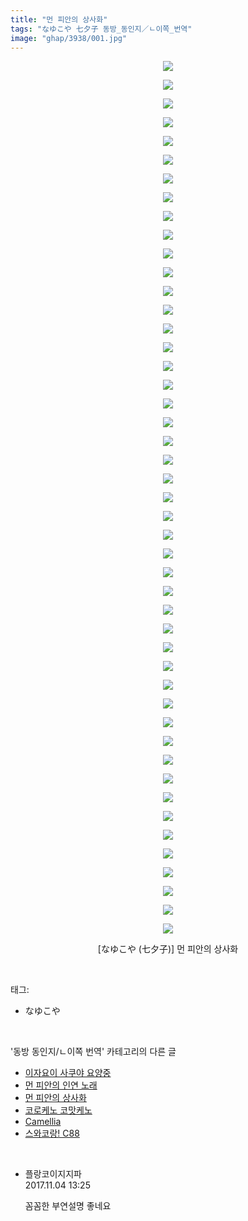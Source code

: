 ```yaml
---
title: "먼 피안의 상사화"
tags: "なゆこや 七夕子 동방_동인지／ㄴ이쪽_번역"
image: "ghap/3938/001.jpg"
---
```

<div class="article">
<p style="text-align: center; clear: none; float: none;"><img src="{{ site.nasurl }}/ghap/3938/001.jpg"/></p>
<p style="text-align: center; clear: none; float: none;"><img src="{{ site.nasurl }}/ghap/3938/002.jpg"/></p>
<p style="text-align: center; clear: none; float: none;"><img src="{{ site.nasurl }}/ghap/3938/003.jpg"/></p>
<p style="text-align: center; clear: none; float: none;"><img src="{{ site.nasurl }}/ghap/3938/004.jpg"/></p>
<p style="text-align: center; clear: none; float: none;"><img src="{{ site.nasurl }}/ghap/3938/005.jpg"/></p>
<p style="text-align: center; clear: none; float: none;"><img src="{{ site.nasurl }}/ghap/3938/006.jpg"/></p>
<p style="text-align: center; clear: none; float: none;"><img src="{{ site.nasurl }}/ghap/3938/007.jpg"/></p>
<p style="text-align: center; clear: none; float: none;"><img src="{{ site.nasurl }}/ghap/3938/008.jpg"/></p>
<p style="text-align: center; clear: none; float: none;"><img src="{{ site.nasurl }}/ghap/3938/009.jpg"/></p>
<p style="text-align: center; clear: none; float: none;"><img src="{{ site.nasurl }}/ghap/3938/010.jpg"/></p>
<p style="text-align: center; clear: none; float: none;"><img src="{{ site.nasurl }}/ghap/3938/011.jpg"/></p>
<p style="text-align: center; clear: none; float: none;"><img src="{{ site.nasurl }}/ghap/3938/012.jpg"/></p>
<p style="text-align: center; clear: none; float: none;"><img src="{{ site.nasurl }}/ghap/3938/013.jpg"/></p>
<p style="text-align: center; clear: none; float: none;"><img src="{{ site.nasurl }}/ghap/3938/014.jpg"/></p>
<p style="text-align: center; clear: none; float: none;"><img src="{{ site.nasurl }}/ghap/3938/015.jpg"/></p>
<p style="text-align: center; clear: none; float: none;"><img src="{{ site.nasurl }}/ghap/3938/016.jpg"/></p>
<p style="text-align: center; clear: none; float: none;"><img src="{{ site.nasurl }}/ghap/3938/017.jpg"/></p>
<p style="text-align: center; clear: none; float: none;"><img src="{{ site.nasurl }}/ghap/3938/018.jpg"/></p>
<p style="text-align: center; clear: none; float: none;"><img src="{{ site.nasurl }}/ghap/3938/019.jpg"/></p>
<p style="text-align: center; clear: none; float: none;"><img src="{{ site.nasurl }}/ghap/3938/020.jpg"/></p>
<p style="text-align: center; clear: none; float: none;"><img src="{{ site.nasurl }}/ghap/3938/021.jpg"/></p>
<p style="text-align: center; clear: none; float: none;"><img src="{{ site.nasurl }}/ghap/3938/022.jpg"/></p>
<p style="text-align: center; clear: none; float: none;"><img src="{{ site.nasurl }}/ghap/3938/023.jpg"/></p>
<p style="text-align: center; clear: none; float: none;"><img src="{{ site.nasurl }}/ghap/3938/024.jpg"/></p>
<p style="text-align: center; clear: none; float: none;"><img src="{{ site.nasurl }}/ghap/3938/025.jpg"/></p>
<p style="text-align: center; clear: none; float: none;"><img src="{{ site.nasurl }}/ghap/3938/026.jpg"/></p>
<p style="text-align: center; clear: none; float: none;"><img src="{{ site.nasurl }}/ghap/3938/027.jpg"/></p>
<p style="text-align: center; clear: none; float: none;"><img src="{{ site.nasurl }}/ghap/3938/028.jpg"/></p>
<p style="text-align: center; clear: none; float: none;"><img src="{{ site.nasurl }}/ghap/3938/029.jpg"/></p>
<p style="text-align: center; clear: none; float: none;"><img src="{{ site.nasurl }}/ghap/3938/030.jpg"/></p>
<p style="text-align: center; clear: none; float: none;"><img src="{{ site.nasurl }}/ghap/3938/031.jpg"/></p>
<p style="text-align: center; clear: none; float: none;"><img src="{{ site.nasurl }}/ghap/3938/032.jpg"/></p>
<p style="text-align: center; clear: none; float: none;"><img src="{{ site.nasurl }}/ghap/3938/033.jpg"/></p>
<p style="text-align: center; clear: none; float: none;"><img src="{{ site.nasurl }}/ghap/3938/034.jpg"/></p>
<p style="text-align: center; clear: none; float: none;"><img src="{{ site.nasurl }}/ghap/3938/035.jpg"/></p>
<p style="text-align: center; clear: none; float: none;"><img src="{{ site.nasurl }}/ghap/3938/036.jpg"/></p>
<p style="text-align: center; clear: none; float: none;"><img src="{{ site.nasurl }}/ghap/3938/037.jpg"/></p>
<p style="text-align: center; clear: none; float: none;"><img src="{{ site.nasurl }}/ghap/3938/038.jpg"/></p>
<p style="text-align: center; clear: none; float: none;"><img src="{{ site.nasurl }}/ghap/3938/039.jpg"/></p>
<p style="text-align: center; clear: none; float: none;"><img src="{{ site.nasurl }}/ghap/3938/040.jpg"/></p>
<p style="text-align: center; clear: none; float: none;"><img src="{{ site.nasurl }}/ghap/3938/041.jpg"/></p>
<p style="text-align: center; clear: none; float: none;"><img src="{{ site.nasurl }}/ghap/3938/042.jpg"/></p>
<p style="text-align: center; clear: none; float: none;"><img src="{{ site.nasurl }}/ghap/3938/043.jpg"/></p>
<p style="text-align: center; clear: none; float: none;"><img src="{{ site.nasurl }}/ghap/3938/044.jpg"/></p>
<p style="text-align: center; clear: none; float: none;"><img src="{{ site.nasurl }}/ghap/3938/045.jpg"/></p>
<p style="text-align: center; clear: none; float: none;"><img src="{{ site.nasurl }}/ghap/3938/046.jpg"/></p>
<p style="text-align: center; clear: none; float: none;"><img src="{{ site.nasurl }}/ghap/3938/047.jpg"/></p>
<p style="text-align: center; clear: none; float: none;"> [なゆこや (七夕子)] 먼 피안의 상사화</p>
<p style="text-align: center; clear: none; float: none;"></p>
</div><br/>
<div class="tagTrail">
<p>태그: </p>
<ul>
<li>なゆこや</li>
</ul>
</div><br/>
<div class="another">
<p>'동방 동인지/ㄴ이쪽 번역' 카테고리의 다른 글</p>
<ul>
<li><a href="/2017-11-18-ghap_3951">이자요이 사쿠야 요양중</a></li>
<li><a href="/2017-11-05-ghap_3939">먼 피안의 인연 노래</a></li>
<li><a href="/2017-11-04-ghap_3938">먼 피안의 상사화</a></li>
<li><a href="/2017-11-02-ghap_3937">코로케노 코맛케노</a></li>
<li><a href="/2017-10-27-ghap_3927">Camellia</a></li>
<li><a href="/2017-10-21-ghap_3881">스와코랑! C88</a></li>
</ul>
</div><br/>
<div class="cb_module cb_fluid">
<div class="cb_wrt cb_profile">
<div class="comment">
<ul>
<li class="cb_thumb_off" id="comment15122603">
<div class="cb_comment_area">
<div class="cb_info_area">
<div class="cb_section">
<span class="cb_nick_name">플랑코이지지파</span>
</div>
<div class="cb_section">
<span class="cb_date">2017.11.04 13:25 </span>
</div>
</div>
<div class="cb_dsc_comment">
<p class="cb_dsc">
											꼼꼼한 부연설명 좋네요
										</p>
</div>
</div></li>
</ul>
</div>
</div><!-- commentList close -->
</div><br/>

